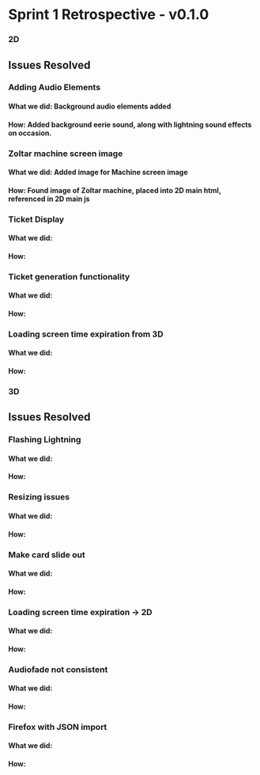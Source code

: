 # Sprint 1 Retrospective - v0.1.0

### 2D

## Issues Resolved

### Adding Audio Elements
#### What we did: Background audio elements added
#### How: Added background eerie sound, along with lightning sound effects on occasion.

### Zoltar machine screen image
#### What we did: Added image for Machine screen image
#### How: Found image of Zoltar machine, placed into 2D main html, referenced in 2D main js

### Ticket Display
#### What we did:
#### How:

### Ticket generation functionality
#### What we did:
#### How:

### Loading screen time expiration from 3D
#### What we did:
#### How:



### 3D

## Issues Resolved

### Flashing Lightning
#### What we did:
#### How:

### Resizing issues
#### What we did:
#### How:

### Make card slide out
#### What we did:
#### How:

### Loading screen time expiration -> 2D
#### What we did:
#### How:

### Audiofade not consistent
#### What we did:
#### How:

### Firefox with JSON import
#### What we did:
#### How:

